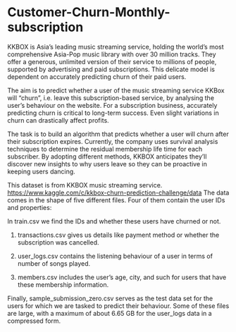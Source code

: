 # Customer-Churn-Monthly-subscription

KKBOX is Asia’s leading music streaming service, holding the world’s most comprehensive Asia-Pop music library with over 30 million tracks. They offer a generous, unlimited version of their service to millions of people, supported by advertising and paid subscriptions. This delicate model is dependent on accurately predicting churn of their paid users.

The aim is to predict whether a user of the music streaming service KKBox will “churn”, i.e. leave this subscription-based service, by analysing the user’s behaviour on the website. For a subscription business, accurately predicting churn is critical to long-term success. Even slight variations in churn can drastically affect profits.

The task is to build an algorithm that predicts whether a user will churn after their subscription expires. Currently, the company uses survival analysis techniques to determine the residual membership life time for each subscriber. By adopting different methods, KKBOX anticipates they’ll discover new insights to why users leave so they can be proactive in keeping users dancing.

This dataset is from KKBOX  music streaming service.
https://www.kaggle.com/c/kkbox-churn-prediction-challenge/data
The data comes in the shape of five different files. Four of them contain the user IDs and properties:

In train.csv we find the IDs and whether these users have churned or not.

1. transactions.csv gives us details like payment method or whether the subscription was cancelled.

2. user_logs.csv contains the listening behaviour of a user in terms of number of songs played.

3. members.csv includes the user’s age, city, and such for users that have these membership information.

Finally, sample_submission_zero.csv serves as the test data set for the users for which we are tasked to predict their behaviour. Some of these files are large, with a maximum of about 6.65 GB for the user_logs data in a compressed form.

